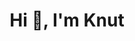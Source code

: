 
<h1 align="center">Hi 👋, I'm Knut</h1>
<!--
<h3 align="center">A backend Developer From Norway</h3>

-->
<p><img align="center" src="https://github-readme-stats.vercel.app/api/top-langs?username=IceWafflez&theme=dark&show_icons=true&locale=en&layout=compact" alt="" /></p>
<!--
**IceWafflez/IceWafflez** is a ✨ _special_ ✨ repository because its `README.md` (this file) appears on your GitHub profile.

Here are some ideas to get you started:

- 🔭 I’m currently working on ...
- 🌱 I’m currently learning ...
- 👯 I’m looking to collaborate on ...
- 🤔 I’m looking for help with ...
- 💬 Ask me about ...
- 📫 How to reach me: ...
- 😄 Pronouns: ...
- ⚡ Fun fact: ...
-->
